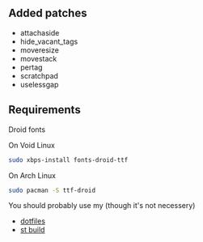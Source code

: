## Added patches

- attachaside
- hide_vacant_tags
- moveresize
- movestack
- pertag
- scratchpad
- uselessgap

## Requirements
Droid fonts

On Void Linux
```bash
sudo xbps-install fonts-droid-ttf
```

On Arch Linux
```bash
sudo pacman -S ttf-droid
```

You should probably use my (though it's not necessery)
- [dotfiles](https://github.com/reiffarth/dotfiles)
- [st build](https://github.com/reiffarth/st)
